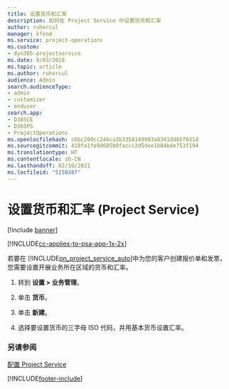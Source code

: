 ```yaml
---
title: 设置货币和汇率
description: 如何在 Project Service 中设置货币和汇率
author: ruhercul
manager: kfend
ms.service: project-operations
ms.custom:
- dyn365-projectservice
ms.date: 8/03/2018
ms.topic: article
ms.author: ruhercul
audience: Admin
search.audienceType:
- admin
- customizer
- enduser
search.app:
- D365CE
- D365PS
- ProjectOperations
ms.openlocfilehash: c6bc200cc24bca2b3358149903a8341dd65f031d
ms.sourcegitcommit: 418fa1fe9d605b8faccc2d5dee1b04b4e753f194
ms.translationtype: HT
ms.contentlocale: zh-CN
ms.lasthandoff: 02/10/2021
ms.locfileid: "5150387"
---
```

# <a name="set-up-currencies-and-exchange-rates-project-service"></a>设置货币和汇率 (Project Service)

[!include [banner](../includes/psa-now-project-operations.md)]

[!INCLUDE[cc-applies-to-psa-app-1x-2x](../includes/cc-applies-to-psa-app-1x-2x.md)]

若要在 [!INCLUDE[pn_project_service_auto](../includes/pn-project-service-auto.md)]中为您的客户创建报价单和发票，您需要设置开展业务所在区域的货币和汇率。  
  
1.  转到 **设置 > 业务管理**。  
  
2.  单击 **货币**。  
  
3.  单击 **新建**。  
  
4.  选择要设置货币的三字母 ISO 代码，并用基本货币设置汇率。  
  
### <a name="see-also"></a>另请参阅  
 [配置 Project Service](../psa/configure.md)


[!INCLUDE[footer-include](../includes/footer-banner.md)]